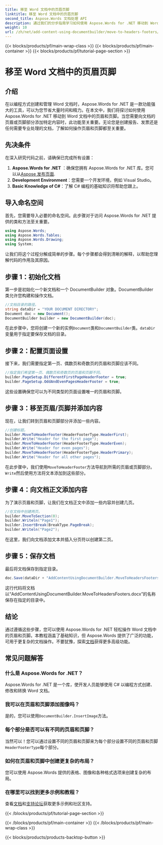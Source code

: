 ```yaml
---
title: 移至 Word 文档中的页眉页脚
linktitle: 移至 Word 文档中的页眉页脚
second_title: Aspose.Words 文档处理 API
description: 通过我们的分步指南学习如何使用 Aspose.Words for .NET 移动到 Word 文档中的页眉和页脚。提高您的文档创建技能。
weight: 10
url: /zh/net/add-content-using-documentbuilder/move-to-headers-footers/
---
```


{{< blocks/products/pf/main-wrap-class >}}
{{< blocks/products/pf/main-container >}}
{{< blocks/products/pf/tutorial-page-section >}}

# 移至 Word 文档中的页眉页脚

## 介绍

在以编程方式创建和管理 Word 文档时，Aspose.Words for .NET 是一款功能强大的工具，可以为您节省大量时间和精力。在本文中，我们将探讨如何使用 Aspose.Words for .NET 移动到 Word 文档中的页眉和页脚。当您需要向文档的页眉或页脚部分添加特定内容时，此功能至关重要。无论您是创建报告、发票还是任何需要专业处理的文档，了解如何操作页眉和页脚都至关重要。

## 先决条件

在深入研究代码之前，请确保已完成所有设置：

1. **Aspose.Words for .NET** ：确保您拥有 Aspose.Words for .NET 库。您可以从[Aspose 发布页面](https://releases.aspose.com/words/net/).
2. **Development Environment**：您需要一个开发环境，例如 Visual Studio。
3. **Basic Knowledge of C#**：了解 C# 编程的基础知识将帮助您跟上。

## 导入命名空间

首先，您需要导入必要的命名空间。此步骤对于访问 Aspose.Words for .NET 提供的类和方法至关重要。

```csharp
using Aspose.Words;
using Aspose.Words.Tables;
using Aspose.Words.Drawing;
using System;
```

让我们将这个过程分解成简单的步骤。每个步骤都会得到清晰的解释，以帮助您理解代码的作用及其原因。

## 步骤 1：初始化文档

第一步是初始化一个新文档和一个 DocumentBuilder 对象。DocumentBuilder 类允许您构建和操作文档。

```csharp
//文档目录的路径。
string dataDir = "YOUR DOCUMENT DIRECTORY";
Document doc = new Document();
DocumentBuilder builder = new DocumentBuilder(doc);
```

在此步骤中，您将创建一个新的实例`Document`类和`DocumentBuilder`类。`dataDir`变量用于指定要保存文档的目录。

## 步骤 2：配置页面设置

接下来，我们需要指定第一页、偶数页和奇数页的页眉和页脚应该不同。

```csharp
//指定我们希望第一页、偶数页和奇数页的页眉和页脚不同。
builder.PageSetup.DifferentFirstPageHeaderFooter = true;
builder.PageSetup.OddAndEvenPagesHeaderFooter = true;
```

这些设置确保您可以为不同类型的页面设置唯一的页眉和页脚。

## 步骤 3：移至页眉/页脚并添加内容

现在，让我们转到页眉和页脚部分并添加一些内容。

```csharp
//创建标题。
builder.MoveToHeaderFooter(HeaderFooterType.HeaderFirst);
builder.Write("Header for the first page");
builder.MoveToHeaderFooter(HeaderFooterType.HeaderEven);
builder.Write("Header for even pages");
builder.MoveToHeaderFooter(HeaderFooterType.HeaderPrimary);
builder.Write("Header for all other pages");
```

在此步骤中，我们使用`MoveToHeaderFooter`方法导航到所需的页眉或页脚部分。`Write`然后使用方法将文本添加到这些部分。

## 步骤 4：向文档正文添加内容

为了演示页眉和页脚，让我们在文档正文中添加一些内容并创建几页。

```csharp
//在文档中创建两页。
builder.MoveToSection(0);
builder.Writeln("Page1");
builder.InsertBreak(BreakType.PageBreak);
builder.Writeln("Page2");
```

在这里，我们向文档添加文本并插入分页符以创建第二页。

## 步骤 5：保存文档

最后将文档保存到指定目录。

```csharp
doc.Save(dataDir + "AddContentUsingDocumentBuilder.MoveToHeadersFooters.docx");
```

这行代码将文档以“AddContentUsingDocumentBuilder.MoveToHeadersFooters.docx”的名称保存在指定的目录中。

## 结论

通过遵循这些步骤，您可以使用 Aspose.Words for .NET 轻松操作 Word 文档中的页眉和页脚。本教程涵盖了基础知识，但 Aspose.Words 提供了广泛的功能，可用于更复杂的文档操作。不要犹豫，探索[文档](https://reference.aspose.com/words/net/)获得更多高级功能。

## 常见问题解答

### 什么是 Aspose.Words for .NET？
Aspose.Words for .NET 是一个库，使开发人员能够使用 C# 以编程方式创建、修改和转换 Word 文档。

### 我可以在页眉和页脚添加图像吗？
是的，您可以使用`DocumentBuilder.InsertImage`方法。

### 每个部分是否可以有不同的页眉和页脚？
当然可以！您可以通过设置不同的页眉和页脚来为每个部分设置不同的页眉和页脚`HeaderFooterType`每个部分。

### 如何在页眉和页脚中创建更复杂的布局？
您可以使用 Aspose.Words 提供的表格、图像和各种格式选项来创建复杂的布局。

### 在哪里可以找到更多示例和教程？
查看[文档](https://reference.aspose.com/words/net/)和[支持论坛](https://forum.aspose.com/c/words/8)获取更多示例和社区支持。

{{< /blocks/products/pf/tutorial-page-section >}}

{{< /blocks/products/pf/main-container >}}
{{< /blocks/products/pf/main-wrap-class >}}

{{< blocks/products/products-backtop-button >}}
